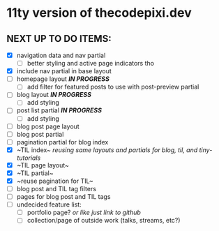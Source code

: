 # 11ty version of thecodepixi.dev

## NEXT UP TO DO ITEMS:

- [x] navigation data and nav partial
  - [ ] better styling and active page indicators tho
- [x] include nav partial in base layout
- [ ] homepage layout _**IN PROGRESS**_
  - [ ] add filter for featured posts to use with post-preview partial
- [ ] blog layout _**IN PROGRESS**_
  - [ ] add styling
- [ ] post list partial _**IN PROGRESS**_
  - [ ] add styling
- [ ] blog post page layout
- [ ] blog post partial
- [ ] pagination partial for blog index
- [x] ~TIL index~ _reusing same layouts and partials for blog, til, and tiny-tutorials_
- [x] ~TIL page layout~
- [x] ~TIL partial~
- [x] ~reuse pagination for TIL~
- [ ] blog post and TIL tag filters
- [ ] pages for blog post and TIL tags
- [ ] undecided feature list: 
  - [ ] portfolio page? _or like just link to github_
  - [ ] collection/page of outside work (talks, streams, etc?)